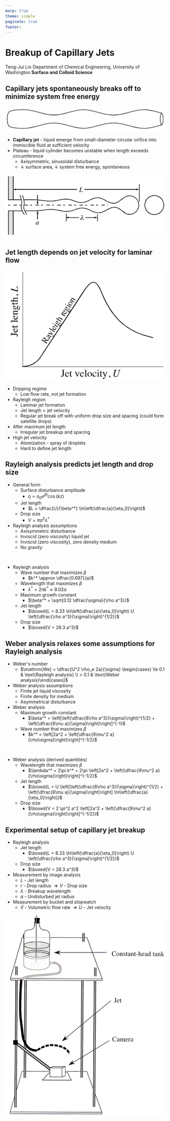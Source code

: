 ```yaml
---
marp: true
theme: simple
paginate: true
footer:
---
```


<!-- headingDivider: 2 -->
<!-- _class: cover -->
# Breakup of Capillary Jets

Teng-Jui Lin
Department of Chemical Engineering, University of Washington
**Surface and Colloid Science**

## Capillary jets spontaneously breaks off to minimize system free energy

![width:600px center](axisymmetric-disturbance.png)

- **Capillary jet** - liquid emerge from small-diameter circular orifice into immiscible fluid at sufficient velocity
- Plateau - liquid cylinder becomes unstable when length exceeds circumference
  - Axisymmetric, sinusoidal disturbance
  - $\downarrow$ surface area, $\downarrow$ system free energy, spontaneous

![height:250px center](jet-breakup.png)

## Jet length depends on jet velocity for laminar flow
<!-- _class: twocol -->
![height:400px center](jet-length-on-velocity.png)

- Dripping regime
  - Low flow rate, not jet formation
- Rayleigh region
  - Laminar jet formation
  - Jet length $\propto$ jet velocity
  - Regular jet break off with uniform drop size and spacing (could form satellite drops)
- After maximum jet length
  - Irregular jet breakup and spacing
- High jet velocity
  - Atomization - spray of droplets
  - Hard to define jet length

## Rayleigh analysis predicts jet length and drop size
<!-- _class: twocol -->
- General form
  - Surface disturbance amplitude
    - $\eta = \eta_0 e^{\beta t} \cos(kz)$
  - Jet length
    - $L = \dfrac{U}{\beta^*} \ln\left(\dfrac{a}{\eta_0}\right)$
  - Drop size
    - $V = \pi a^2 \lambda^*$
- Rayleigh analysis assumptions
  - Axisymmetric disturbance
  - Inviscid (zero viscosity) liquid jet
  - Inviscid (zero viscosity), zero density medium
  - No gravity

&nbsp;

- Rayleigh analysis
  - Wave number that maximizes $\beta$
    - $k^* \approx \dfrac{0.697}{a}$
  - Wavelength that maximizes $\beta$
    - $\lambda^* = 2\pi k^* \approx 9.02a$
  - Maximum growth constant
    - $\beta^* = \sqrt{0.12 \dfrac{\sigma}{\rho a^3}}$
  - Jet length
    - $\boxed{L = 8.33 \ln\left(\dfrac{a}{\eta_0}\right) U \left(\dfrac{\rho a^3}{\sigma}\right)^{1/2}}$
  - Drop size
    - $\boxed{V = 28.3 a^3}$

## Weber analysis relaxes some assumptions for Rayleigh analysis
<!-- _class: twocol -->
- Weber's number
  - $\mathrm{We} = \dfrac{U^2 \rho_e 2a}{\sigma} \begin{cases} \le 0.1 & \text{Rayleigh analysis} \\ > 0.1 & \text{Weber analysis}\end{cases}$
- Weber analysis assumptions
  - Finite jet liquid viscosity
  - Finite density for medium
  - Asymmetrical disturbance
- Weber analysis
  - Maximum growth constant
    - $\beta^* = \left[\left(\dfrac{8\rho a^3}{\sigma}\right)^{1/2} + \left(\dfrac{6\mu a}{\sigma}\right)\right]^{-1}$
  - Wave number that maximizes $\beta$
    - $k^* = \left[2a^2 + \left(\dfrac{9\mu^2 a}{\rho\sigma}\right)\right]^{-1/2}$

&nbsp;

- Weber analysis (derived quantities)
  - Wavelength that maximizes $\beta$
    - $\lambda^* = 2\pi k^* = 2\pi \left[2a^2 + \left(\dfrac{9\mu^2 a}{\rho\sigma}\right)\right]^{-1/2}$
  - Jet length
    - $\boxed{L = U \left[\left(\dfrac{8\rho a^3}{\sigma}\right)^{1/2} + \left(\dfrac{6\mu a}{\sigma}\right)\right] \ln\left(\dfrac{a}{\eta_0}\right)}$
  - Drop size
    - $\boxed{V = 2 \pi^2 a^2 \left[2a^2 + \left(\dfrac{9\mu^2 a}{\rho\sigma}\right)\right]^{-1/2}}$

## Experimental setup of capillary jet breakup
<!-- _class: twocol -->
- Rayleigh analysis
  - Jet length
    - $\boxed{L = 8.33 \ln\left(\dfrac{a}{\eta_0}\right) U \left(\dfrac{\rho a^3}{\sigma}\right)^{1/2}}$
  - Drop size
    - $\boxed{V = 28.3 a^3}$
- Measurement by image analysis
  - $L$ - Jet length
  - $r$ - Drop radius $\Rightarrow V$ - Drop size
  - $\lambda$ - Breakup wavelength
  - $a$ - Undisturbed jet radius
- Measurement by bucket and stopwatch
  - $\dot{V}$ - Volumetric flow rate $\Rightarrow U$ - Jet velocity

![height:550px center](experiment-setup.png)